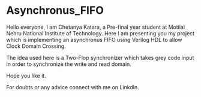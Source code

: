 # Asynchronus_FIFO
Hello everyone, I am Chetanya Katara, a Pre-final year student at Motilal Nehru National Institute of Technology. Here I am presenting you my project which is 
implementing an asynchronus FIFO using Verilog HDL to allow Clock Domain Crossing.

The idea used here is a Two-Flop synchronizer which takes grey code input in order to synchronize the write and read domain. 

Hope you like it.

For doubts or any advice connect with me on LinkdIn.
